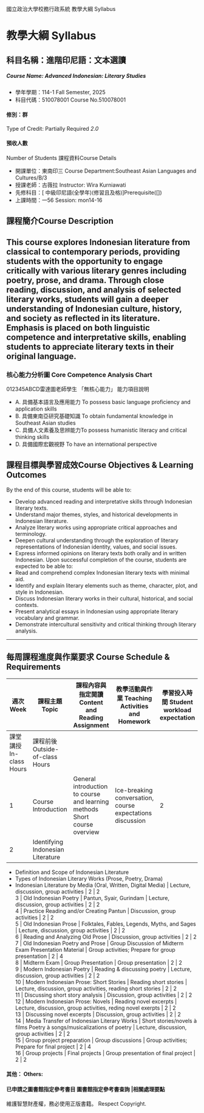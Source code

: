 國立政治大學校務行政系統 教學大綱 Syllabus
# 教學大綱 Syllabus
##  科目名稱：進階印尼語：文本選讀
#####  Course Name: Advanced Indonesian: Literary Studies
  * 學年學期：114-1 Fall Semester, 2025 
  * 科目代碼：510078001 Course No.510078001
#### 修別：群
Type of Credit: Partially Required 
_2.0_
#### 預收人數
Number of Students
課程資料Course Details
  * 開課單位：東南印三 Course Department:Southeast Asian Languages and Cultures/B/3 
  * 授課老師：古薇拉 Instructor: Wira Kurniawati 
  * 先修科目：[ 中級印尼語(全學年)(修習且及格)]Prerequisite([])
  * 上課時間：一56 Session: mon14-16
##  課程簡介Course Description
This course explores Indonesian literature from classical to contemporary periods, providing students with the opportunity to engage critically with various literary genres including poetry, prose, and drama. Through close reading, discussion, and analysis of selected literary works, students will gain a deeper understanding of Indonesian culture, history, and society as reflected in its literature. Emphasis is placed on both linguistic competence and interpretative skills, enabling students to appreciate literary texts in their original language.  
---  
###  核心能力分析圖 Core Competence Analysis Chart
012345ABCD雷達圖老師學生
「無核心能力」 
能力項目說明
  * A. 具備基本語言及應用能力 To possess basic language proficiency and application skills
  * B. 具備東南亞研究基礎知識 To obtain fundamental knowledge in Southeast Asian studies
  * C. 具備人文素養及思辨能力To possess humanistic literacy and critical thinking skills
  * D. 具備國際宏觀視野 To have an international perspective
##  課程目標與學習成效Course Objectives & Learning Outcomes 
By the end of this course, students will be able to:
  * Develop advanced reading and interpretative skills through Indonesian literary texts.
  * Understand major themes, styles, and historical developments in Indonesian literature.
  * Analyze literary works using appropriate critical approaches and terminology.
  * Deepen cultural understanding through the exploration of literary representations of Indonesian identity, values, and social issues.
  * Express informed opinions on literary texts both orally and in written Indonesian.
Upon successful completion of the course, students are expected to be able to:
  * Read and comprehend complex Indonesian literary texts with minimal aid.
  * Identify and explain literary elements such as theme, character, plot, and style in Indonesian.
  * Discuss Indonesian literary works in their cultural, historical, and social contexts.
  * Present analytical essays in Indonesian using appropriate literary vocabulary and grammar.
  * Demonstrate intercultural sensitivity and critical thinking through literary analysis.
---  
##  每周課程進度與作業要求 Course Schedule & Requirements
|  週次 Week |  課程主題 Topic |  課程內容與指定閱讀 Content and Reading Assignment |  教學活動與作業 Teaching Activities and Homework |  學習投入時間 Student workload expectation  
---|---|---|---|---  
課堂講授 In-class Hours |  課程前後 Outside-of-class Hours  
1 |  Course Introduction |  General introduction to course and learning methods Short course overview |  Ice-breaking conversation, course expectations discussion |  2 |  1  
2 |  Identifying Indonesian Literature | 
  * Definition and Scope of Indonesian Literature
  * Types of Indonesian Literary Works (Prose, Poetry, Drama)
  * Indonesian Literature by Media (Oral, Written, Digital Media)
|  Lecture, discussion, group activities |  2 |  2  
3 |  Old Indonesian Poetry |  Pantun, Syair, Gurindam |  Lecture, discussion, group activities |  2 |  2  
4 |  Practice Reading and/or Creating Pantun |  Discussion, group activities |  2 |  2  
5 |  Old Indonesian Prose |  Folktales, Fables, Legends, Myths, and Sages |  Lecture, discussion, group activities |  2 |  2  
6 |  Reading and Analyzing Old Prose |  Discussion, group activities |  2 |  2  
7 |  Old Indonesian Poetry and Prose |  Group Discussion of Midterm Exam Presentation Material |  Group activities; Prepare for group presentation |  2 |  4  
8 |  Midterm Exam |  Group Presentation |  Group presentation |  2 |  2  
9 |  Modern Indonesian Poetry |  Reading & discussing poetry |  Lecture, discussion, group activities |  2 |  2  
10 |  Modern Indonesian Prose: Short Stories |  Reading short stories |  Lecture, discussion, group activities, reading short stories |  2 |  2  
11 |  Discussing short story analysis |  Discussion, group activities |  2 |  2  
12 |  Modern Indonesian Prose: Novels |  Reading novel excerpts |  Lecture, discussion, group activities, reding novel exerpts |  2 |  2  
13 |  Discussing novel excerpts |  Discussion, group activities |  2 |  2  
14 |  Media Transfer of Indonesian Literary Works |  Short stories/novels à films Poetry à songs/musicalizations of poetry |  Lecture, discussion, group activities |  2 |  2  
15 |  Group project preparation |  Group discussions |  Group activities; Prepare for final project |  2 |  4  
16 |  Group projects |  Final projects |  Group presentation of final project |  2 |  2  
####  其他： Others:
####  已申請之圖書館指定參考書目  圖書館指定參考書查詢 |相關處理要點
維護智慧財產權，務必使用正版書籍。 Respect Copyright.